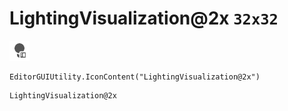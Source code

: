 # LightingVisualization@2x `32x32`
<img src="/img/LightingVisualization@2x.png" width=32 height=32>

``` CSharp
EditorGUIUtility.IconContent("LightingVisualization@2x")
```
```
LightingVisualization@2x
```
